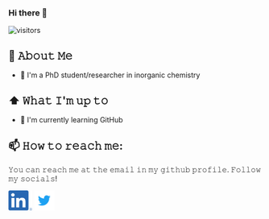 ### Hi there 👋

![visitors](https://vbr.wocr.tk/badge?page_id=VEnblom.VEnblom&color=00cf00)

<!--
**VEnblom/VEnblom** is a ✨ _special_ ✨ repository because its `README.md` (this file) appears on your GitHub profile.

Here are some ideas to get you started:

- 🔭 I’m currently working on ...
- 🌱 I’m currently learning ...
- 👯 I’m looking to collaborate on ...
- 🤔 I’m looking for help with ...
- 💬 Ask me about ...
- 📫 How to reach me: ...
- 😄 Pronouns: ...
- ⚡ Fun fact: ...

- [<img src="https://raw.githubusercontent.com/Raymo111/Raymo111/master/intro.gif" alt="👋 Hi there! I'm (Raymo(111|nd Li)|https://raymond.li)" title="👋 Hi there! I'm (Raymo(111|nd Li)|https://raymond.li)"/>](https://raymond.li/)
-->


## :book: 𝙰𝚋𝚘𝚞𝚝 𝙼𝚎
- 🔭 I'm a PhD student/researcher in inorganic chemistry

## ⬆ 𝚆𝚑𝚊𝚝 𝙸'𝚖 𝚞𝚙 𝚝𝚘
- 🌱 I'm currently learning GitHub

## 📫 𝙷𝚘𝚠 𝚝𝚘 𝚛𝚎𝚊𝚌𝚑 𝚖𝚎:
𝚈𝚘𝚞 𝚌𝚊𝚗 𝚛𝚎𝚊𝚌𝚑 𝚖𝚎 𝚊𝚝 𝚝𝚑𝚎 𝚎𝚖𝚊𝚒𝚕 𝚒𝚗 𝚖𝚢 𝚐𝚒𝚝𝚑𝚞𝚋 𝚙𝚛𝚘𝚏𝚒𝚕𝚎.  𝙵𝚘𝚕𝚕𝚘𝚠 𝚖𝚢 𝚜𝚘𝚌𝚒𝚊𝚕𝚜!

[<img src="https://raw.githubusercontent.com/VEnblom/VEnblom/master/socials/linkedin.png" height="40em" align="center" alt="Follow VEnblom on LinkedIn" title="Follow VEnblom on LinkedIn"/>](https://linkedin.com/in/veronicaenblom)
[<img src="https://raw.githubusercontent.com/VEnblom/VEnblom/master/socials/twitter.svg" height="40em" align="center" alt="Follow VEnblom on Twitter" title="Follow VEnblom on Twitter"/>](https://twitter.com/VeronicaEnblom)
